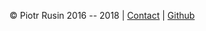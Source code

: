 &copy; Piotr Rusin 2016 -- 2018 | [Contact](piotr.rusin88@gmail.com) | [Github](https://github.com/piotr-rusin)
